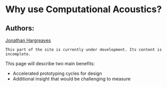 # Why use Computational Acoustics?

## Authors:
[Jonathan Hargreaves](https://knowledgebase.acoustics.ac.uk/community/bios.html#jonathan-hargreaves)

```{warning}
This part of the site is currently under development. Its content is incomplete.
```

This page will describe two main benefits:
* Accelerated prototyping cycles for design
* Additional insight that would be challenging to measure
